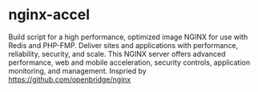 # nginx-accel
Build script for a high performance, optimized image NGINX for use with Redis and PHP-FMP. Deliver sites and applications with performance, reliability, security, and scale. This NGINX server offers advanced performance, web and mobile acceleration, security controls, application monitoring, and management. Inspried by https://github.com/openbridge/nginx

